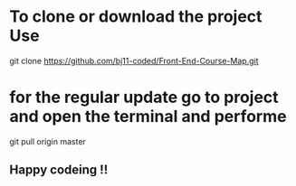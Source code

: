 # To clone or download the project Use
git clone https://github.com/bj11-coded/Front-End-Course-Map.git

# for the regular update go to project and open the terminal and performe
git pull origin master


## Happy codeing !!
